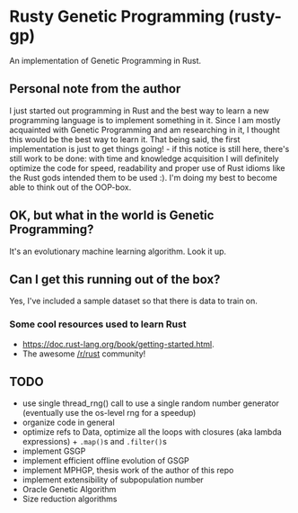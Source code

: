 # Rusty Genetic Programming (rusty-gp)
An implementation of Genetic Programming in Rust.

## Personal note from the author
I just started out programming in Rust and the best way to learn a new programming language is to implement something in it. Since I am mostly acquainted with Genetic Programming and am researching in it, I thought this would be the best way to learn it. That being said, the first implementation is just to get things going! - if this notice is still here, there's still work to be done: with time and knowledge acquisition I will definitely optimize the code for speed, readability and proper use of Rust idioms like the Rust gods intended them to be used :). I'm doing my best to become able to think out of the OOP-box.

## OK, but what in the world is Genetic Programming?
It's an evolutionary machine learning algorithm. Look it up.

## Can I get this running out of the box?
Yes, I've included a sample dataset so that there is data to train on.

### Some cool resources used to learn Rust
- https://doc.rust-lang.org/book/getting-started.html.
- The awesome [/r/rust](www.reddit.com/r/rust) community!

## TODO
- use single thread_rng() call to use a single random number generator (eventually use the os-level rng for a speedup)
- organize code in general
- optimize refs to Data, optimize all the loops with closures (aka lambda expressions) + `.map()`s and `.filter()`s
- implement GSGP
- implement efficient offline evolution of GSGP
- implement MPHGP, thesis work of the author of this repo
- implement extensibility of subpopulation number
- Oracle Genetic Algorithm
- Size reduction algorithms
